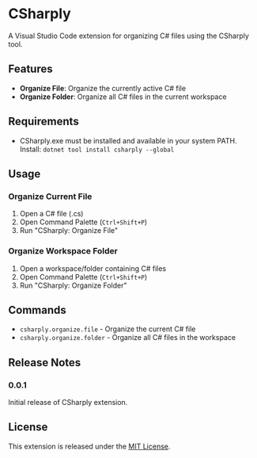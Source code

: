 # CSharply

A Visual Studio Code extension for organizing C# files using the CSharply tool.

## Features

- **Organize File**: Organize the currently active C# file
- **Organize Folder**: Organize all C# files in the current workspace

## Requirements

- CSharply.exe must be installed and available in your system PATH. Install: `dotnet tool install csharply --global`  

## Usage

### Organize Current File
1. Open a C# file (.cs)
2. Open Command Palette (`Ctrl+Shift+P`)
3. Run "CSharply: Organize File"

### Organize Workspace Folder
1. Open a workspace/folder containing C# files
2. Open Command Palette (`Ctrl+Shift+P`)
3. Run "CSharply: Organize Folder"

## Commands

- `csharply.organize.file` - Organize the current C# file
- `csharply.organize.folder` - Organize all C# files in the workspace

## Release Notes

### 0.0.1

Initial release of CSharply extension.

## License

This extension is released under the [MIT License](LICENSE).
